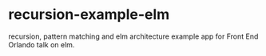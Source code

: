 # recursion-example-elm

recursion, pattern matching and elm architecture example app for Front End Orlando talk on elm.
